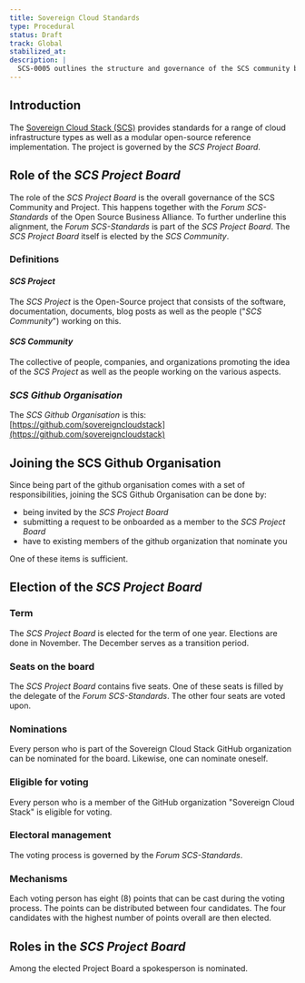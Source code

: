 ```yaml
---
title: Sovereign Cloud Standards
type: Procedural
status: Draft
track: Global
stabilized_at:
description: |
  SCS-0005 outlines the structure and governance of the SCS community by the SCS Project Board and how this is elected.
---
```


## Introduction

The [Sovereign Cloud Stack (SCS)](https://scs.community) provides standards
for a range of cloud infrastructure types as well as a modular open-source
reference implementation.
The project is governed by the _SCS Project Board_.

## Role of the _SCS Project Board_

The role of the _SCS Project Board_ is the overall governance of the SCS Community and Project.
This happens together with the _Forum SCS-Standards_ of the Open Source Business Alliance. To further
underline this alignment, the _Forum SCS-Standards_ is part of the _SCS Project Board_.
The _SCS Project Board_ itself is elected by the _SCS Community_.

### Definitions

#### _SCS Project_

The _SCS Project_ is the Open-Source project that consists of the software, documentation, documents, blog posts as well as the people ("_SCS Community_") working on this.

#### _SCS Community_

The collective of people, companies, and organizations promoting the idea of the _SCS Project_ as well as the people working on the various aspects.

### _SCS Github Organisation_

The _SCS Github Organisation_ is this: [https://github.com/sovereigncloudstack](https://github.com/sovereigncloudstack)

## Joining the SCS Github Organisation

Since being part of the github organisation comes with a set of responsibilities, joining the SCS Github Organisation can be done by:

- being invited by the _SCS Project Board_ 
- submitting a request to be onboarded as a member to the _SCS Project Board_
- have to existing members of the github organization that nominate you

One of these items is sufficient.

## Election of the _SCS Project Board_

### Term

The _SCS Project Board_ is elected for the term of one year. Elections are done
in November. The December serves as a transition period.

### Seats on the board

The _SCS Project Board_ contains five seats. One of these seats is filled by
the delegate of the _Forum SCS-Standards_. The other four seats are voted upon.

### Nominations

Every person who is part of the Sovereign Cloud Stack GitHub organization can be
nominated for the board. Likewise, one can nominate oneself.

### Eligible for voting

Every person who is a member of the GitHub organization "Sovereign Cloud Stack" is eligible for voting.

### Electoral management

The voting process is governed by the _Forum SCS-Standards_.

### Mechanisms

Each voting person has eight (8) points that can be cast during the voting process.
The points can be distributed between four candidates.
The four candidates with the highest number of points overall are then elected.

## Roles in the _SCS Project Board_

Among the elected Project Board a spokesperson is nominated.
